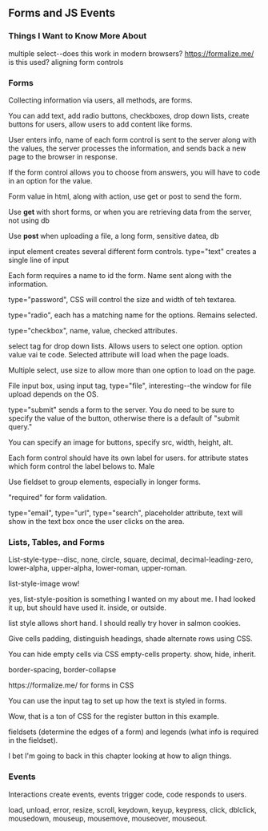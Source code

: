## Forms and JS Events

### Things I Want to Know More About
multiple select--does this work in modern browsers? https://formalize.me/ is this used? aligning form controls

### Forms
<p> Collecting information via users, all methods, are forms. </p>
<p> You can add text, add radio buttons, checkboxes, drop down lists, create buttons for users, allow users to add content like forms. </p>
<p> User enters info, name of each form control is sent to the server along with the values, the server processes the information, and sends back a new page to the browser in response. </p>
<p> If the form control allows you to choose from answers, you will have to code in an option for the value. </p>
<p> Form value in html, along with action, use get or post to send the form. </p>
<p> Use <strong> get </strong>with short forms, or when you are retrieving data from the server, not using db </p>
<p> Use <strong> post </strong> when uploading a file, a long form, sensitive datea, db </p>
<p> input element creates several different form controls. type="text" creates a single line of input </p>
<p> Each form requires a name to id the form. Name sent along with the information. </p>
<p> type="password", CSS will control the size and width of teh textarea. </p>
<p> type="radio", each has a matching name for the options. Remains selected. </p>
<p> type="checkbox", name, value, checked attributes. </p>
<p> select tag for drop down lists. Allows users to select one option. option value vai te code. Selected attribute will load when the page loads. </p>
<p> Multiple select, use size to allow more than one option to load on the page. </p>
<p> File input box, using input tag, type="file", interesting--the window for file upload depends on the OS. </p>
<p> type="submit" sends a form to the server. You do need to be sure to specify the value of the button, otherwise there is a default of "submit query."</p>
<p> You can specify an image for buttons, specify src, width, height, alt. </p>
<p> Each form control should have its own label for users. for attribute states which form control the label belows to. <//label for ="male"> Male <///label> </p>
<p> Use fieldset to group elements, especially in longer forms. </p>
<p> "required" for form validation. </p>
<p> type="email", type="url", type="search", placeholder attribute, text will show in the text box once the user clicks on the area. </p>


###  Lists, Tables, and Forms
<p> List-style-type--disc, none, circle, square, decimal, decimal-leading-zero, lower-alpha, upper-alpha, lower-roman, upper-roman. </p>
<p> list-style-image wow! </p>
<p> yes, list-style-position is something I wanted on my about me. I had looked it up, but should have used it. inside, or outside. </p>
<p> list style allows short hand. I should really try hover in salmon cookies. </p>
<p> Give cells padding, distinguish headings, shade alternate rows using CSS. </p>
<p> You can hide empty cells via CSS empty-cells property. show, hide, inherit. </p>
<p> border-spacing, border-collapse </p>
<p>https://formalize.me/ for forms in CSS</p>
<p> You can use the input tag to set up how the text is styled in forms. </p>
<p> Wow, that is a ton of CSS for the register button in this example. </p>
<p> fieldsets (determine the edges of a form) and legends (what info is required in the fieldset). 
<p> I bet I'm going to back in this chapter looking at how to align things. </p>

### Events

<p> Interactions create events, events trigger code, code responds to users. </p>
<p> load, unload, error, resize, scroll, keydown, keyup, keypress, click, dblclick, mousedown, mouseup, mousemove, mouseover, mouseout. </p>
<p>
<p>
<p>
<p>
<p>
<p>
<p>
<p>
<p>
<p>
<p>
<p>
<p>
<p>